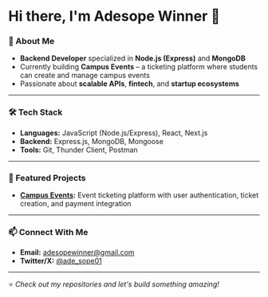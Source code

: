 # Hi there, I'm Adesope Winner 👋  

### 🚀 About Me  
- **Backend Developer** specialized in **Node.js (Express)** and **MongoDB**  
- Currently building **Campus Events** – a ticketing platform where students can create and manage campus events  
- Passionate about **scalable APIs**, **fintech**, and **startup ecosystems**  

---

### 🛠 Tech Stack  
- **Languages:** JavaScript (Node.js/Express), React, Next.js  
- **Backend:** Express.js, MongoDB, Mongoose  
- **Tools:** Git, Thunder Client, Postman  

---

### 📌 Featured Projects  
- **[Campus Events](https://github.com/erges01/Campus-Events-back-end):** Event ticketing platform with user authentication, ticket creation, and payment integration  

---

### 📫 Connect With Me  
- **Email:** [adesopewinner@gmail.com](mailto:adesopewinner@gmail.com)  
- **Twitter/X:** [@ade_sope01](https://x.com/ade_sope01)  

---

⭐ *Check out my repositories and let's build something amazing!*
